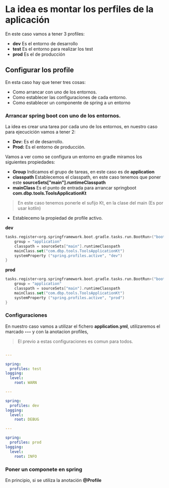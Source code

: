 # La idea es montar los perfiles de la aplicación

En este caso vamos a tener 3 profiles:
* **dev** Es el entorno de desarrollo
* **test** Es el entorno para realizar los test
* **prod** Es el de producción

## Configurar los profile

En esta caso hay que tener tres cosas:

* Como arrancar con uno de los entornos.
* Como establecer las configuraciones de cada entorno.
* Como establecer un componente de spring a un entorno

### Arrancar spring boot con uno de los entornos.

La idea es crear una tarea por cada uno de los entornos, en nuestro caso para ejecucición vamos a tener 2:
* **Dev:** Es el de desarrollo.
* **Prod:** Es el entorno de producción.

Vamos a ver como se configura un entorno en gradle miramos los siguientes propiedades:
* **Group** Indicamos el grupo de tareas, en este caso es de **application**
* **classpath** Establecemos el classpath, en este caso tenemos que poner este **sourceSets["main"].runtimeClasspath**
* **mainClass** Es el punto de entrada para arrancar springboot **com.dbp.tools.ToolsApplicationKt**
> En este caso tenemos ponerle el sufijo Kt, en la clase del main (Es por usar kotlin)

* Establecemo la propiedad de profile activo.

**dev**

```kotlin
tasks.register<org.springframework.boot.gradle.tasks.run.BootRun>("bootRunDev") {
	group = "application"
	classpath = sourceSets["main"].runtimeClasspath
	mainClass.set("com.dbp.tools.ToolsApplicationKt")
	systemProperty ("spring.profiles.active", "dev")
}
```

**prod**
```kotlin
tasks.register<org.springframework.boot.gradle.tasks.run.BootRun>("bootRunProd") {
	group = "application"
	classpath = sourceSets["main"].runtimeClasspath
	mainClass.set("com.dbp.tools.ToolsApplicationKt")
	systemProperty ("spring.profiles.active", "prod")
}
```

### Configuraciones 

En nuestro caso vamos a utilizar el fichero **application.yml**, utilizaremos el marcado **---** y con la anotacion profiles,

> El previo a estas configuraciones es comun para todos.

```yaml

---

spring:
  profiles: test
logging:
  level:
    root: WARN

---

spring:
  profiles: dev
logging:
  level:
    root: DEBUG

---

spring:
  profiles: prod
logging:
  level:
    root: INFO
```

### Poner un componete en spring

En principio, si se utiliza la anotación **@Profile**